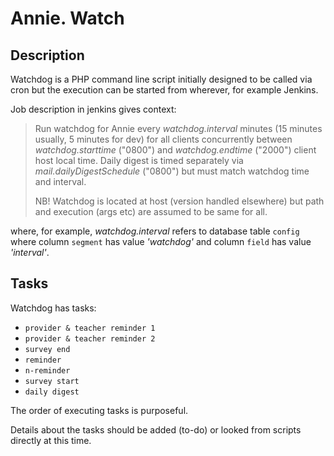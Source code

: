 # Annie. Watch

## Description

Watchdog is a PHP command line script initially designed to be called via cron but the execution can be started from wherever, for example Jenkins.

Job description in jenkins gives context:

> Run watchdog for Annie every _watchdog.interval_ minutes (15 minutes usually, 5 minutes for dev) for all clients concurrently between _watchdog.starttime_ ("0800") and _watchdog.endtime_ ("2000") client host local time.
> Daily digest is timed separately via _mail.dailyDigestSchedule_ ("0800") but must match watchdog time and interval.
> 
> NB! Watchdog is located at host (version handled elsewhere) but path and execution (args etc) are assumed to be same for all.

where, for example, _watchdog.interval_ refers to database table `config` where column `segment` has value _'watchdog'_ and column `field` has value _'interval'_.

## Tasks

Watchdog has tasks:

- `provider & teacher reminder 1`
- `provider & teacher reminder 2`
- `survey end`
- `reminder`
- `n-reminder`
- `survey start`
- `daily digest`

The order of executing tasks is purposeful.

Details about the tasks should be added (to-do) or looked from scripts directly at this time.
